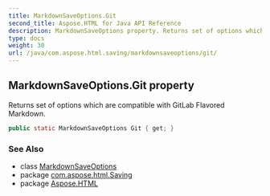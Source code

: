 ```yaml
---
title: MarkdownSaveOptions.Git
second_title: Aspose.HTML for Java API Reference
description: MarkdownSaveOptions property. Returns set of options which are compatible with GitLab Flavored Markdown
type: docs
weight: 30
url: /java/com.aspose.html.saving/markdownsaveoptions/git/
---
```

## MarkdownSaveOptions.Git property

Returns set of options which are compatible with GitLab Flavored Markdown.

```java
public static MarkdownSaveOptions Git { get; }
```

### See Also

* class [MarkdownSaveOptions](../)
* package [com.aspose.html.Saving](../../markdownsaveoptions/)
* package [Aspose.HTML](../../../)
